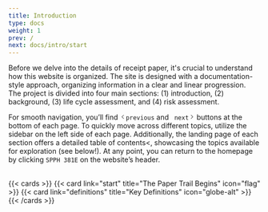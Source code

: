 ```yaml
---
title: Introduction
type: docs
weight: 1
prev: /
next: docs/intro/start
---
```


<!--- COMPLETE --->

Before we delve into the details of receipt paper, it's crucial to understand how this website is organized. 
The site is designed with a documentation-style approach, organizing information in a clear and linear progression. 
The project is divided into four main sections: (1) introduction, (2) background, (3) life cycle assessment, and (4) risk assessment. 

<p>For smooth navigation, you’ll find <code><span class="inline-block align-text-bottom icon"><svg height="1em" xmlns="http://www.w3.org/2000/svg" fill="none" viewBox="0 0 24 24" stroke-width="2" stroke="currentColor" aria-hidden="true"><path stroke-linecap="round" stroke-linejoin="round" d="M15 19l-7-7 7-7"></path></svg></span>previous</code> and <code> next<span class="inline-block align-text-bottom icon"><svg height="1em" xmlns="http://www.w3.org/2000/svg" fill="none" viewBox="0 0 24 24" stroke-width="2" stroke="currentColor" aria-hidden="true"><path stroke-linecap="round" stroke-linejoin="round" d="M9 5l7 7-7 7"></path></svg></span></code> buttons at the bottom of each page.
To quickly move across different topics, utilize the sidebar on the left side of each page. 
Additionally, the landing page of each section offers a detailed table of contents<, showcasing the topics available for exploration (see below!).
At any point, you can return to the homepage by clicking <code>SPPH 381E</code> on the website’s header.</p>
<br>
{{< cards >}}
  {{< card link="start" title="The Paper Trail Begins" icon="flag" >}}
  {{< card link="definitions" title="Key Definitions" icon="globe-alt" >}}
{{< /cards >}}